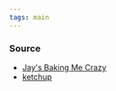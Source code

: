 ```yaml
---
tags: main
---
```


### Source
* [Jay's Baking Me Crazy](http://www.jaysbakingmecrazy.com/2015/04/13/sloppy-joes-paleo-whole30/)
* [ketchup](http://www.jaysbakingmecrazy.com/2015/04/07/paleo-whole30-ketchup/)